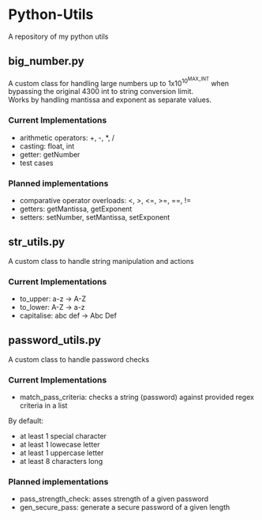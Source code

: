 # Python-Utils
A repository of my python utils

## big_number.py
A custom class for handling large numbers up to 1x10<sup>10<sup>MAX_INT</sup></sup> when bypassing the original 4300 int to string conversion limit.<br>
Works by handling mantissa and exponent as separate values.
### Current Implementations
- arithmetic operators: +, -, *, /
- casting: float, int
- getter: getNumber
- test cases
### Planned implementations
- comparative operator overloads: <, >, <=, >=, ==, !=
- getters: getMantissa, getExponent
- setters: setNumber, setMantissa, setExponent

## str_utils.py
A custom class to handle string manipulation and actions
### Current Implementations
- to_upper: a-z -> A-Z
- to_lower: A-Z -> a-z
- capitalise: abc def -> Abc Def

## password_utils.py
A custom class to handle password checks
### Current Implementations
- match_pass_criteria: checks a string (password) against provided regex criteria in a list

By default:
- at least 1 special character
- at least 1 lowecase letter
- at least 1 uppercase letter
- at least 8 characters long
### Planned implementations
- pass_strength_check: asses strength of a given password
- gen_secure_pass: generate a secure password of a given length
